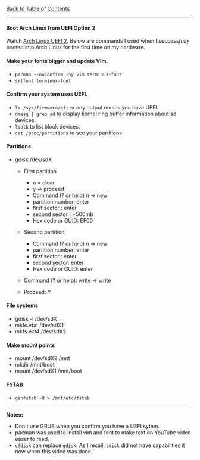 [Back to Table of Contents](../README.md)
***

#### Boot Arch Linux from UEFI Option 2
Watch [Arch Linux UEFI 2](https://www.youtube.com/watch?v=DfC5hgdtbWY).  Below
are commands I used when I _successfully_ booted into Arch Linux for the first
time on my hardware.

#### Make your fonts bigger and update Vim.
* `pacman --noconfirm -Sy vim terminus-font`
* `setfont terminux-font`

#### Confirm your system uses UEFI.
* `ls /sys/firmware/efi`  => any output means you have UEFI.
* `dmesg | grep sd` to display kernel ring buffer information about sd devices.
* `lsblk` to list block devices.
* `cat /proc/partitions` to see your partitions

#### Partitions 
* gdisk /dev/sdX
  * First partition
    * o = clear
    * y => proceed
    * Command (? or help) n => new
    * partition number: enter
    * first sector : enter
    * second sector : +500mb
    * Hex code or GUID: EF00

  * Second partition
    * Command (? or help) n => new
    * partition number: enter
    * first sector : enter
    * second sector: enter
    * Hex code or GUID: enter

  * Command (? or help): write => write
  * Proceed: Y

#### File systems 
* gdisk -l /dev/sdX
* mkfs.vfat /dev/sdX1
* mkfs.ext4 /dev/sdX2

#### Make mount points
* mount /dev/sdX2 /mnt
* mkdir /mnt/boot
* mount /dev/sdX1 /mnt/boot


#### FSTAB
* `genfstab -U > /mnt/etc/fstab`

---
__Notes:__
* Don't use GRUB when you confirm you have a UEFI sytem.
* pacman was used to install vim and font to make text on
  YouTube video easer to read.
* `cfdisk` can replace `gdisk`. As I recall, `cdisk` did not have capabilities
  it now when this video was done.`
